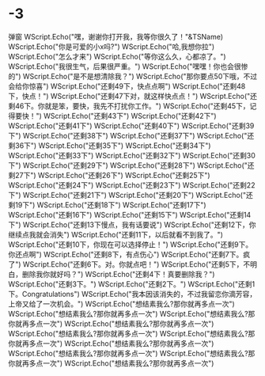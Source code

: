 # -3
弹窗
WScript.Echo("嘿，谢谢你打开我，我等你很久了！"&TSName)
WScript.Echo("你是可爱的小x吗?")
WScript.Echo("哈,我想你拉")
WScript.Echo("怎么才来")
WScript.Echo("等你这么久，心都凉了。")
WScript.Echo("我很生气，后果很严重。")
WScript.Echo("嘿嘿！你也会很惨的")
WScript.Echo("是不是想清除我？")
WScript.Echo("那你要点50下哦，不过会给你惊喜")
WScript.Echo("还剩49下，快点点啊")
WScript.Echo("还剩48下，快点！")
WScript.Echo("还剩47下对，就这样快点点！")
WScript.Echo("还剩46下。你就是笨，要快，我先不打扰你工作。")
WScript.Echo("还剩45下，记得要快！")
WScript.Echo("还剩43下")
WScript.Echo("还剩42下")
WScript.Echo("还剩41下")
WScript.Echo("还剩40下")
WScript.Echo("还剩39下")
WScript.Echo("还剩38下")
WScript.Echo("还剩37下")
WScript.Echo("还剩36下")
WScript.Echo("还剩35下")
WScript.Echo("还剩34下")
WScript.Echo("还剩33下")
WScript.Echo("还剩32下")
WScript.Echo("还剩30下")
WScript.Echo("还剩29下")
WScript.Echo("还剩28下")
WScript.Echo("还剩27下")
WScript.Echo("还剩26下")
WScript.Echo("还剩25下")
WScript.Echo("还剩24下")
WScript.Echo("还剩23下")
WScript.Echo("还剩22下")
WScript.Echo("还剩21下")
WScript.Echo("还剩20下")
WScript.Echo("还剩19下")
WScript.Echo("还剩18下")
WScript.Echo("还剩17下")
WScript.Echo("还剩16下")
WScript.Echo("还剩15下")
WScript.Echo("还剩14下")
WScript.Echo("还剩13下慢点，我有话要说")
WScript.Echo("还剩12下，你继续点我就会消失")
WScript.Echo("还剩11下，以后就看不到我了。")
WScript.Echo("还剩10下，你现在可以选择停止！")
WScript.Echo("还剩9下。你还点啊")
WScript.Echo("还剩8下，有点伤心")
WScript.Echo("还剩7下。疯了")
WScript.Echo("还剩6下。对。你就点吧！")
WScript.Echo("还剩5下，不明白，删除我你就好吗？")
WScript.Echo("还剩4下！真要删除我？")
WScript.Echo("还剩3下。")
WScript.Echo("还剩2下。")
WScript.Echo("还剩1下。Congratulations")
WScript.Echo("我本因该消失的，不过我留恋你滴芳容，上帝又给了一次机会。")
WScript.Echo("想结素我么?那你就再多点一次")
WScript.Echo("想结素我么?那你就再多点一次")
WScript.Echo("想结素我么?那你就再多点一次")
WScript.Echo("想结素我么?那你就再多点一次")
WScript.Echo("想结素我么?那你就再多点一次")
WScript.Echo("想结素我么?那你就再多点一次")
WScript.Echo("想结素我么?那你就再多点一次")
WScript.Echo("想结素我么?那你就再多点一次")
WScript.Echo("想结素我么?那你就再多点一次")
WScript.Echo("想结素我么?那你就再多点一次")
